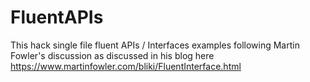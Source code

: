 # FluentAPIs

This hack single file fluent APIs / Interfaces examples following Martin Fowler's 
discussion as discussed in his blog here 
https://www.martinfowler.com/bliki/FluentInterface.html